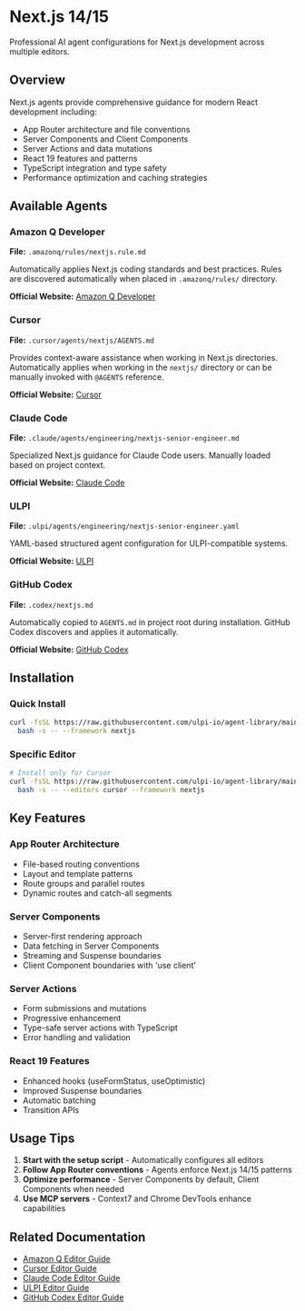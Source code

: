 # Next.js 14/15

Professional AI agent configurations for Next.js development across multiple editors.

## Overview

Next.js agents provide comprehensive guidance for modern React development including:
- App Router architecture and file conventions
- Server Components and Client Components
- Server Actions and data mutations
- React 19 features and patterns
- TypeScript integration and type safety
- Performance optimization and caching strategies

## Available Agents

### Amazon Q Developer
**File:** `.amazonq/rules/nextjs.rule.md`

Automatically applies Next.js coding standards and best practices. Rules are discovered automatically when placed in `.amazonq/rules/` directory.

**Official Website:** [Amazon Q Developer](https://aws.amazon.com/q/developer/)

### Cursor
**File:** `.cursor/agents/nextjs/AGENTS.md`

Provides context-aware assistance when working in Next.js directories. Automatically applies when working in the `nextjs/` directory or can be manually invoked with `@AGENTS` reference.

**Official Website:** [Cursor](https://cursor.sh/)

### Claude Code
**File:** `.claude/agents/engineering/nextjs-senior-engineer.md`

Specialized Next.js guidance for Claude Code users. Manually loaded based on project context.

**Official Website:** [Claude Code](https://claude.ai/code)

### ULPI
**File:** `.ulpi/agents/engineering/nextjs-senior-engineer.yaml`

YAML-based structured agent configuration for ULPI-compatible systems.

**Official Website:** [ULPI](https://ulpi.io)

### GitHub Codex
**File:** `.codex/nextjs.md`

Automatically copied to `AGENTS.md` in project root during installation. GitHub Codex discovers and applies it automatically.

**Official Website:** [GitHub Codex](https://github.com/features/copilot)

## Installation

### Quick Install
```bash
curl -fsSL https://raw.githubusercontent.com/ulpi-io/agent-library/main/.ulpi/tools/setup.sh | \
  bash -s -- --framework nextjs
```

### Specific Editor
```bash
# Install only for Cursor
curl -fsSL https://raw.githubusercontent.com/ulpi-io/agent-library/main/.ulpi/tools/setup.sh | \
  bash -s -- --editors cursor --framework nextjs
```

## Key Features

### App Router Architecture
- File-based routing conventions
- Layout and template patterns
- Route groups and parallel routes
- Dynamic routes and catch-all segments

### Server Components
- Server-first rendering approach
- Data fetching in Server Components
- Streaming and Suspense boundaries
- Client Component boundaries with 'use client'

### Server Actions
- Form submissions and mutations
- Progressive enhancement
- Type-safe server actions with TypeScript
- Error handling and validation

### React 19 Features
- Enhanced hooks (useFormStatus, useOptimistic)
- Improved Suspense boundaries
- Automatic batching
- Transition APIs

## Usage Tips

1. **Start with the setup script** - Automatically configures all editors
2. **Follow App Router conventions** - Agents enforce Next.js 14/15 patterns
3. **Optimize performance** - Server Components by default, Client Components when needed
4. **Use MCP servers** - Context7 and Chrome DevTools enhance capabilities

## Related Documentation

- [Amazon Q Editor Guide](../editors/amazonq.md)
- [Cursor Editor Guide](../editors/cursor.md)
- [Claude Code Editor Guide](../editors/claude.md)
- [ULPI Editor Guide](../editors/ulpi.md)
- [GitHub Codex Editor Guide](../editors/codex.md)
